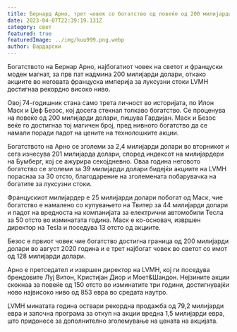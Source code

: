 ```yaml
---
title: Бернард Арно, трет човек со богатство од повеќе од 200 милијарди. долари
date: 2023-04-07T22:39:19.131Z
category: свет
featured: true
featuredImage: ../img/kuu999.png.webp
author: Вардарски
---
```


Богатството на Бернар Арно, најбогатиот човек на светот и француски моден магнат, за прв пат надмина 200 милијарди долари, откако акциите во неговата француска империја за луксузни стоки LVMH достигнаа рекордно високо ниво.

Овој 74-годишник стана само трета личност во историјата, по Илон Маск и Џеф Безос, кој досега стекнал толкаво богатство. Се проценува на повеќе од 200 милијарди долари, пишува Гардијан. Маск и Безос веќе го достигнаа тој магичен број, пред нивното богатство да се намали поради падот на цените на технолошките акции.

Богатството на Арно се зголеми за 2,4 милијарди долари во вторникот и сега изнесува 201 милијарда долари, според индексот на милијардери на Бумберг, кој се ажурира секојдневно. Оваа година неговото богатство се зголеми за 39 милијарди долари бидејќи акциите на LVMH пораснаа за 30 отсто, благодарение на зголемената побарувачка на богатите за луксузни стоки.

Францускиот милијардер е 25 милијарди долари побогат од Маск, чие богатство е намалено со купувањето на Твитер за 44 милијарди долари и падот на вредноста на компанијата за електрични автомобили Тесла за 50 отсто во изминатата година. Маск е ко-основач, извршен директор на Tesla и поседува 13 отсто од акциите.

Безос е првиот човек чие богатство достигна граница од 200 милијарди долари во август 2020 година и е трет најбогат човек во светот со имот од 128 милијарди долари.

Арно е претседател и извршен директор на LVMH, кој ги поседува брендовите Луј Витон, Кристијан Диор и Моет&Шандон. Нејзините акции скокнаа за повеќе од 150 отсто во изминатите три години, достигнувајќи ново највисоко ниво од 853 евра во средата наутро.

LVMH минатата година оствари рекордна продажба од 79,2 милијарди евра и започна програма за откуп на акции вредна 1,5 милијарди евра, што придонесе за дополнително зголемување на цената на акцијата.
